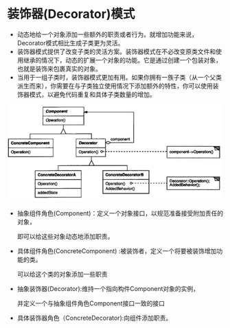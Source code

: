 # 装饰器(Decorator)模式

* 动态地给一个对象添加一些额外的职责或者行为。就增加功能来说， Decorator模式相比生成子类更为灵活。
* 装饰器模式提供了改变子类的灵活方案。装饰器模式在不必改变原类文件和使用继承的情况下，动态的扩展一个对象的功能。它是通过创建一个包装对象，也就是装饰来包裹真实的对象。
*  当用于一组子类时，装饰器模式更加有用。如果你拥有一族子类（从一个父类派生而来），你需要在与子类独立使用情况下添加额外的特性，你可以使用装饰器模式，以避免代码重复和具体子类数量的增加。


![](decorator.jpg)

* 抽象组件角色(Component)：定义一个对象接口，以规范准备接受附加责任的对象，

  即可以给这些对象动态地添加职责。

* 具体组件角色(ConcreteComponent) :被装饰者，定义一个将要被装饰增加功能的类。

  可以给这个类的对象添加一些职责

* 抽象装饰器(Decorator):维持一个指向构件Component对象的实例，

  并定义一个与抽象组件角色Component接口一致的接口

* 具体装饰器角色（ConcreteDecorator):向组件添加职责。